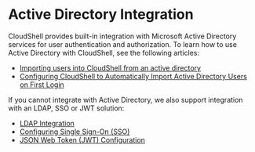 # Active Directory Integration

CloudShell provides built-in integration with Microsoft Active Directory services for user authentication and authorization. To learn how to use Active Directory with CloudShell, see the following articles:

- [Importing users into CloudShell from an active directory](../../../../admin/cloudshell-identity-management/access-control-and-authentication/active-directory-integration/importing-users-into-cloudshell-from-an-active-directory.md)
- [Configuring CloudShell to Automatically Import Active Directory Users on First Login](../../../../admin/cloudshell-identity-management/access-control-and-authentication/active-directory-integration/configuring-cloudshell-to-automatically-import-active-directory-users-on-first-login.md)

If you cannot integrate with Active Directory, we also support integration with an LDAP, SSO or JWT solution:

- [LDAP Integration](../../../../admin/cloudshell-identity-management/access-control-and-authentication/ldap-integration.md)
- [Configuring Single Sign-On (SSO)](../../../../admin/cloudshell-identity-management/access-control-and-authentication/saml-authentication-configuration-sso-slo/configure-sso/index.md)
- [JSON Web Token (JWT) Configuration](../../../../admin/cloudshell-identity-management/access-control-and-authentication/json-web-token-jwt-configuration.md)